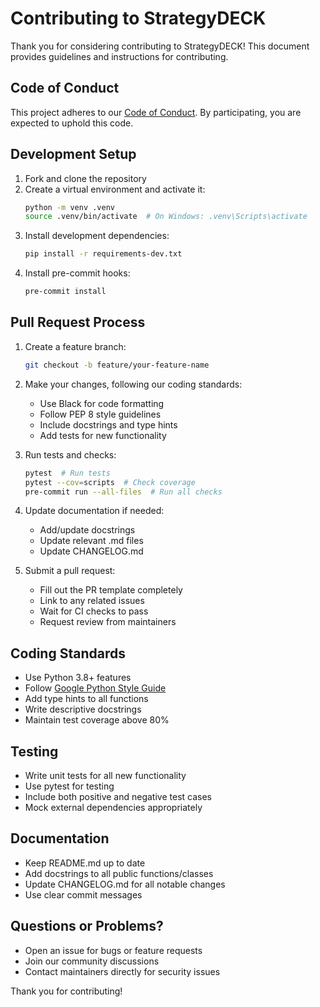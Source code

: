 # Contributing to StrategyDECK

Thank you for considering contributing to StrategyDECK! This document provides guidelines and instructions for contributing.

## Code of Conduct

This project adheres to our [Code of Conduct](CODE_OF_CONDUCT.md). By participating, you are expected to uphold this code.

## Development Setup

1. Fork and clone the repository
2. Create a virtual environment and activate it:
   ```bash
   python -m venv .venv
   source .venv/bin/activate  # On Windows: .venv\Scripts\activate
   ```
3. Install development dependencies:
   ```bash
   pip install -r requirements-dev.txt
   ```
4. Install pre-commit hooks:
   ```bash
   pre-commit install
   ```

## Pull Request Process

1. Create a feature branch:
   ```bash
   git checkout -b feature/your-feature-name
   ```

2. Make your changes, following our coding standards:
   - Use Black for code formatting
   - Follow PEP 8 style guidelines
   - Include docstrings and type hints
   - Add tests for new functionality

3. Run tests and checks:
   ```bash
   pytest  # Run tests
   pytest --cov=scripts  # Check coverage
   pre-commit run --all-files  # Run all checks
   ```

4. Update documentation if needed:
   - Add/update docstrings
   - Update relevant .md files
   - Update CHANGELOG.md

5. Submit a pull request:
   - Fill out the PR template completely
   - Link to any related issues
   - Wait for CI checks to pass
   - Request review from maintainers

## Coding Standards

- Use Python 3.8+ features
- Follow [Google Python Style Guide](https://google.github.io/styleguide/pyguide.html)
- Add type hints to all functions
- Write descriptive docstrings
- Maintain test coverage above 80%

## Testing

- Write unit tests for all new functionality
- Use pytest for testing
- Include both positive and negative test cases
- Mock external dependencies appropriately

## Documentation

- Keep README.md up to date
- Add docstrings to all public functions/classes
- Update CHANGELOG.md for all notable changes
- Use clear commit messages

## Questions or Problems?

- Open an issue for bugs or feature requests
- Join our community discussions
- Contact maintainers directly for security issues

Thank you for contributing!

